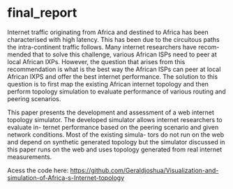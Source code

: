 # final_report
Internet traffic originating from Africa and destined to
Africa has been characterised with high latency. This
has been due to the circuitous paths the intra-continent
traffic follows. Many internet researchers have recom-
mended that to solve this challenge, various African
ISPs need to peer at local African IXPs. However, the
question that arises from this recommendation is what
is the best way the African ISPs can peer at local
African IXPS and offer the best internet performance.
The solution to this question is to first map the existing
African internet topology and then perform topology
simulation to evaluate performance of various routing
and peering scenarios.

This paper presents the development and assessment
of a web internet topology simulator. The developed
simulator allows internet researchers to evaluate in-
ternet performance based on the peering scenario and
given network conditions. Most of the existing simula-
tors do not run on the web and depend on synthetic
generated topology but the simulator discussed in this
paper runs on the web and uses topology generated from
real internet measurements.

Acess the code here: https://github.com/Geraldjoshua/Visualization-and-simulation-of-Africa-s-Internet-topology
